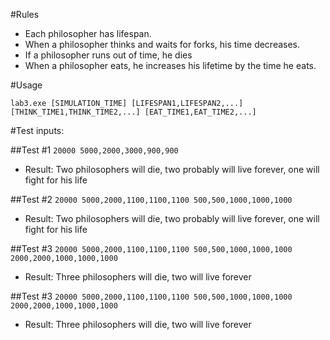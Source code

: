 #Rules

- Each philosopher has lifespan. 
- When a philosopher thinks and waits for forks, his time decreases.
- If a philosopher runs out of time, he dies
- When a philosopher eats, he increases his lifetime by the time he eats. 


#Usage

``lab3.exe [SIMULATION_TIME] [LIFESPAN1,LIFESPAN2,...] [THINK_TIME1,THINK_TIME2,...] [EAT_TIME1,EAT_TIME2,...]``

#Test inputs:

##Test #1
``20000 5000,2000,3000,900,900``
- Result: Two philosophers will die, two probably will live forever, one will fight for his life

##Test #2
``20000 5000,2000,1100,1100,1100 500,500,1000,1000,1000``
- Result: Two philosophers will die, two probably will live forever, one will fight for his life

##Test #3
``20000 5000,2000,1100,1100,1100 500,500,1000,1000,1000 2000,2000,1000,1000,1000``
- Result: Three philosophers will die, two will live forever

##Test #3
``20000 5000,2000,1100,1100,1100 500,500,1000,1000,1000 2000,2000,1000,1000,1000``
- Result: Three philosophers will die, two will live forever